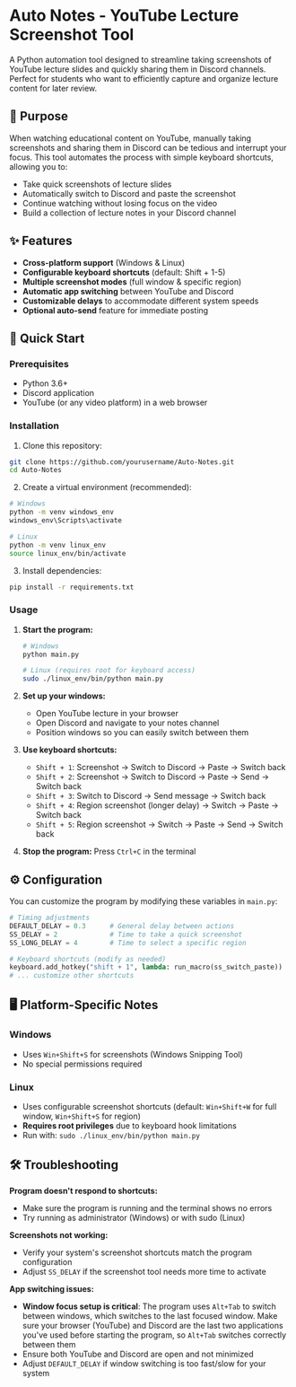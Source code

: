 # Auto Notes - YouTube Lecture Screenshot Tool

A Python automation tool designed to streamline taking screenshots of YouTube lecture slides and quickly sharing them in Discord channels. Perfect for students who want to efficiently capture and organize lecture content for later review.

## 🎯 Purpose

When watching educational content on YouTube, manually taking screenshots and sharing them in Discord can be tedious and interrupt your focus. This tool automates the process with simple keyboard shortcuts, allowing you to:

- Take quick screenshots of lecture slides
- Automatically switch to Discord and paste the screenshot
- Continue watching without losing focus on the video
- Build a collection of lecture notes in your Discord channel

## ✨ Features

- **Cross-platform support** (Windows & Linux)
- **Configurable keyboard shortcuts** (default: Shift + 1-5)
- **Multiple screenshot modes** (full window & specific region)
- **Automatic app switching** between YouTube and Discord
- **Customizable delays** to accommodate different system speeds
- **Optional auto-send** feature for immediate posting

## 🚀 Quick Start

### Prerequisites
- Python 3.6+
- Discord application
- YouTube (or any video platform) in a web browser

### Installation

1. Clone this repository:
```bash
git clone https://github.com/yourusername/Auto-Notes.git
cd Auto-Notes
```

2. Create a virtual environment (recommended):
```bash
# Windows
python -m venv windows_env
windows_env\Scripts\activate

# Linux
python -m venv linux_env
source linux_env/bin/activate
```

3. Install dependencies:
```bash
pip install -r requirements.txt
```

### Usage

1. **Start the program:**
   ```bash
   # Windows
   python main.py
   
   # Linux (requires root for keyboard access)
   sudo ./linux_env/bin/python main.py
   ```

2. **Set up your windows:**
   - Open YouTube lecture in your browser
   - Open Discord and navigate to your notes channel
   - Position windows so you can easily switch between them

3. **Use keyboard shortcuts:**
   - `Shift + 1`: Screenshot → Switch to Discord → Paste → Switch back
   - `Shift + 2`: Screenshot → Switch to Discord → Paste → Send → Switch back
   - `Shift + 3`: Switch to Discord → Send message → Switch back
   - `Shift + 4`: Region screenshot (longer delay) → Switch → Paste → Switch back
   - `Shift + 5`: Region screenshot → Switch → Paste → Send → Switch back

4. **Stop the program:** Press `Ctrl+C` in the terminal

## ⚙️ Configuration

You can customize the program by modifying these variables in `main.py`:

```python
# Timing adjustments
DEFAULT_DELAY = 0.3      # General delay between actions
SS_DELAY = 2             # Time to take a quick screenshot
SS_LONG_DELAY = 4        # Time to select a specific region

# Keyboard shortcuts (modify as needed)
keyboard.add_hotkey("shift + 1", lambda: run_macro(ss_switch_paste))
# ... customize other shortcuts
```

## 🖥️ Platform-Specific Notes

### Windows
- Uses `Win+Shift+S` for screenshots (Windows Snipping Tool)
- No special permissions required

### Linux
- Uses configurable screenshot shortcuts (default: `Win+Shift+W` for full window, `Win+Shift+S` for region)
- **Requires root privileges** due to keyboard hook limitations
- Run with: `sudo ./linux_env/bin/python main.py`

## 🛠️ Troubleshooting

**Program doesn't respond to shortcuts:**
- Make sure the program is running and the terminal shows no errors
- Try running as administrator (Windows) or with sudo (Linux)

**Screenshots not working:**
- Verify your system's screenshot shortcuts match the program configuration
- Adjust `SS_DELAY` if the screenshot tool needs more time to activate

**App switching issues:**
- **Window focus setup is critical**: The program uses `Alt+Tab` to switch between windows, which switches to the last focused window. Make sure your browser (YouTube) and Discord are the last two applications you've used before starting the program, so `Alt+Tab` switches correctly between them
- Ensure both YouTube and Discord are open and not minimized
- Adjust `DEFAULT_DELAY` if window switching is too fast/slow for your system